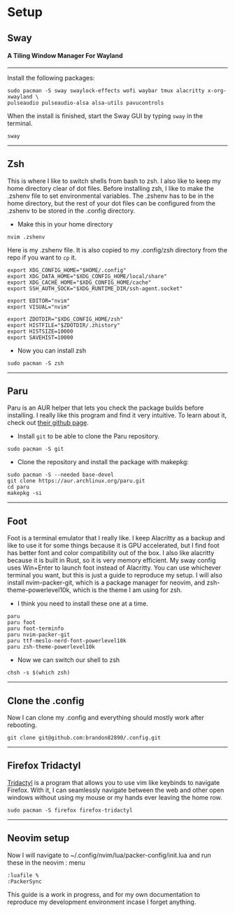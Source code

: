 # Setup 
## Sway
#### A Tiling Window Manager For Wayland
---
Install the following packages:
```
sudo pacman -S sway swaylock-effects wofi waybar tmux alacritty x-org-xwayland \
pulseaudio pulseaudio-alsa alsa-utils pavucontrols
```

When the install is finished, start the Sway GUI by typing ```sway``` in the terminal.
```
sway
```
---
## Zsh
This is where I like to switch shells from bash to zsh.  I also like to keep my home directory
clear of dot files. Before installing zsh, I like to make the .zshenv file to set environmental variables.
The .zshenv has to be in the home directory, but the rest of your dot files can be configured from the .zshenv
to be stored in the .config directory.

- Make this in your home directory
```
nvim .zshenv
```
Here is my .zshenv file.  It is also copied to my .config/zsh directory from the repo if you want to ```cp``` it.
```
export XDG_CONFIG_HOME="$HOME/.config"
export XDG_DATA_HOME="$XDG_CONFIG_HOME/local/share"
export XDG_CACHE_HOME="$XDG_CONFIG_HOME/cache"
export SSH_AUTH_SOCK="$XDG_RUNTIME_DIR/ssh-agent.socket"

export EDITOR="nvim"
export VISUAL="nvim"

export ZDOTDIR="$XDG_CONFIG_HOME/zsh"
export HISTFILE="$ZDOTDIR/.zhistory"
export HISTSIZE=10000
export SAVEHIST=10000
```

- Now you can install zsh
```
sudo pacman -S zsh
```
---
## Paru
Paru is an AUR helper that lets you check the package builds before installing.  I really like this program
and find it very intuitive.  To learn about it, check out [their github page](https://github.com/Morganamilo/paru).

- Install ```git``` to be able to clone the Paru repository.
```
sudo pacman -S git
```
- Clone the repository and install the package with makepkg:

```
sudo pacman -S --needed base-devel
git clone https://aur.archlinux.org/paru.git
cd paru
makepkg -si
```
---
## Foot
Foot is a terminal emulator that I really like. I keep Alacritty as a backup and like to use it for some things
because it is GPU accelerated, but I find foot has better font and color compatibility out of the box. I also like alacritty
because it is built in Rust, so it is very memory efficient.  My sway config uses Win+Enter to launch foot instead of Alacritty.
You can use whichever terminal you want, but this is just a guide to reproduce my setup. I will also install nvim-packer-git, which
is a package manager for neovim, and zsh-theme-powerlevel10k, which is the theme I am using for zsh.
- I think you need to install these
one at a time.
```
paru
paru foot
paru foot-terminfo
paru nvim-packer-git
paru ttf-meslo-nerd-font-powerlevel10k
paru zsh-theme-powerlevel10k
```
- Now we can switch our shell to zsh
```
chsh -s $(which zsh)
```
---
## Clone the .config
Now I can clone my .config and everything should mostly work after rebooting.
```
git clone git@github.com:brandon82890/.config.git
```
---
## Firefox Tridactyl
[Tridactyl](https://github.com/tridactyl/tridactyl) is a program that allows you to use vim like keybinds to navigate Firefox.
With it, I can seamlessly navigate between the web and other open windows without using my mouse or my hands ever leaving the home row.
```
sudo pacman -S firefox firefox-tridactyl
```
---
## Neovim setup
Now I will navigate to ~/.config/nvim/lua/packer-config/init.lua and run these in the neovim : menu
```
:luafile %
:PackerSync
```
This guide is a work in progress, and for my own documentation to reproduce my development environment incase I forget anything.

